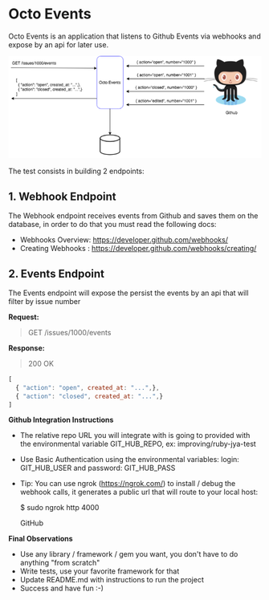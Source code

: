# Octo Events

Octo Events is an application that listens to Github Events via webhooks and expose by an api for later use.

![alt text](imgs/octo_events.png)

 The test consists in building 2 endpoints:

## 1. Webhook Endpoint

The Webhook endpoint receives events from Github and saves them on the database, in order to do that you must read the following docs:

* Webhooks Overview: https://developer.github.com/webhooks/ 
* Creating Webhooks : https://developer.github.com/webhooks/creating/

## 2. Events Endpoint

The Events endpoint will expose the persist the events by an api that will filter by issue number

**Request:**

> GET /issues/1000/events

**Response:**

> 200 OK
```javascript
[ 
  { "action": "open", created_at: "...",}, 
  { "action": "closed", created_at: "...",} 
]
```

**Github Integration Instructions**

* The relative repo URL you will integrate with is going to provided with the environmental variable GIT_HUB_REPO, ex: improving/ruby-jya-test
* Use Basic Authentication using the environmental variables: login: GIT_HUB_USER and password: GIT_HUB_PASS
* Tip: You can use ngrok (https://ngrok.com/)  to install / debug the webhook calls, it generates a public url that will route to your local host:

   $ sudo ngrok http 4000 

   <INSERT IMAGE>

   GitHub

   <INSERT IMAGE>
 
**Final Observations**

* Use any library / framework / gem  you want, you don't have to do anything "from scratch"
* Write tests, use your favorite framework for that
* Update README.md with instructions to run the project
* Success and have fun :-)
